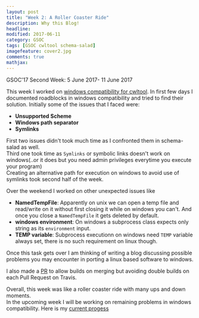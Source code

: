 ```yaml
---
layout: post
title: "Week 2: A Roller Coaster Ride"
description: Why this Blog!
headline: 
modified: 2017-06-11
category: GSOC
tags: [GSOC cwltool schema-salad]
imagefeature: cover2.jpg
comments: true
mathjax: 
---
```


GSOC'17 Second Week: 5 June 2017- 11 June 2017


This week I worked on [windows compatibility for cwltool](https://github.com/common-workflow-language/cwltool/pull/419). In first few days I documented roadblocks in windows compatibility
and tried to find their solution. Initially some of the issues that I faced were:
* **Unsupported Scheme**
* **Windows path separator**
* **Symlinks**

First two issues didn't took much time as I confronted them in schema-salad as well.  
Third one took time as `Symlinks` or symbolic links doesn't work on windows(..or it does but you need admin privileges everytime you execute your program)  
Creating an alternative path for execution on windows to avoid use of symlinks took second half of the week.

Over the weekend I worked on other unexpected issues like 
* **NamedTempFile**: Apparently on unix we can open a temp file and read/write on it without first closing it while on windows you can't. And once you close
 a `NamedTempFile` it gets deleted by default.
* **windows environment**: On windows a subprocess class expects only string as its `environment` input.  
* **TEMP variable**: Subprocess executionn on windows need `TEMP` variable always set, there is no such requirement on linux though.

Once this task gets over I am thinking of writing a blog discussing possible problems you may encounter in porting a linux based software to windows.

I also made a [PR](https://github.com/common-workflow-language/cwltool/pull/415) to allow builds on merging but avoiding double builds on each Pull Request on Travis.

Overall, this week was like a roller coaster ride with many ups and down moments.  
In the upcoming week I will be working on remaining problems in windows compatibility. Here is my [current progess](https://github.com/common-workflow-language/cwltool/pull/419)